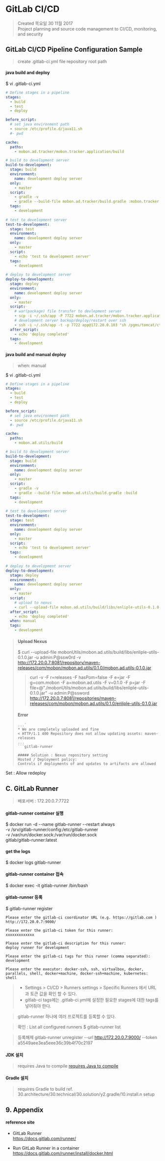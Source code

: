 # GitLab CI/CD

>Created 목요일 30 11월 2017  
Project planning and source code management to CI/CD, monitoring, and security

## GitLab CI/CD Pipeline Configuration Sample
>create .gitlab-ci.yml file repository root path

#### java build and deploy
$ vi .gitlab-ci.yml
```yaml
# Define stages in a pipeline
stages:
  - build
  - test
  - deploy

before_script:
  # set java environment path
  - source /etc/profile.d/java11.sh
  #- pwd

cache:
  paths:
    - mobon.ad.tracker/mobon.tracker.application/build

# build to development server
build-to-development:
  stage: build
  environment:
    name: development deploy server
  only:
    - master
  script:
    - gradle -v
    - gradle --build-file mobon.ad.tracker/build.gradle :mobon.tracker.application:build
  tags:
    - development
    
# test to development server
test-to-development:
  stage: test
  environment:
    name: development deploy server
  only:
    - master
  script:
    - echo 'test to development server'
  tags:
    - development
    
# deploy to development server
deploy-to-development:
  stage: deploy
  environment:
    name: development deploy server
  only:
    - master
  script:
    # war(package) file transfer to devlepment server
    - scp -i ~/.ssh/app -P 7722 mobon.ad.tracker/mobon.tracker.application/build/libs/*.war app@172.20.0.103:/pgms/tomcat/wars/mobon.tracker
    # development server backup/deploy/restart over ssh
    - ssh -i ~/.ssh/app -t -p 7722 app@172.20.0.103 "sh /pgms/tomcat/ctrl.sh mobon.tracker backup && sh /pgms/tomcat/ctrl.sh mobon.tracker deploy && sh /pgms/tomcat/ctrl.sh mobon.tracker restart"
  after_script:
    - echo 'deploy completed'
  tags:
    - development

```

#### java build and manual deploy
> when: manual

$ vi .gitlab-ci.yml
```yaml
# Define stages in a pipeline
stages:
  - build
  - test
  - deploy

before_script:
  # set java environment path
  - source /etc/profile.d/java11.sh
  #- pwd

cache:
  paths:
    - mobon.ad.utils/build

# build to development server
build-to-development:
  stage: build
  environment:
    name: development deploy server
  only:
    - master
  script:
    - gradle -v
    - gradle --build-file mobon.ad.utils/build.gradle :build
  tags:
    - development
    
# test to development server
test-to-development:
  stage: test
  environment:
    name: development deploy server
  only:
    - master
  script:
    - echo 'test to development server'
  tags:
    - development
    
# deploy to development server
deploy-to-development:
  stage: deploy
  environment:
    name: development deploy server
  only:
    - master
  script:
    # upload to nexus
    - curl --upload-file mobon.ad.utils/build/libs/enliple-utils-0.1.0.jar -u admin:P@ssw0rd -v http://172.20.0.7:8081/repository/maven-releases/com/mobon/mobon.ad.utils/0.1.0/mobon.ad.utils-0.1.0.jar
  after_script:
    - echo 'deploy completed'
  when: manual
  tags:
    - development

```

>
>#### Upload Nexus
>$ curl --upload-file mobonUtils/mobon.ad.utils/build/libs/enliple-utils-0.1.0.jar -u admin:P@ssw0rd -v http://172.20.0.7:8081/repository/maven-releases/com/mobon/mobon.ad.utils/0.1.0/mobon.ad.utils-0.1.0.jar
>>curl -v -F r=releases -F hasPom=false -F e=jar -F g=com.mobon -F a=mobon.ad.utils -F v=0.1.0 -F p=jar -F file=@"./mobonUtils/mobon.ad.utils/build/libs/enliple-utils-0.1.0.jar" -u admin:P@ssword http://172.20.0.7:8081/repositories/maven-releases/com/mobon/mobon.ad.utils/0.1.0/enliple-utils-0.1.0.jar
>#### Error
>```
>...`
> * We are completely uploaded and fine
>< HTTP/1.1 400 Repository does not allow updating assets: maven-releases
>...
>```gitlab-runner
>
>##### Solution : Nexus repository setting
>Hosted / Deployment policy:
>Controls if deployments of and updates to artifacts are allowed
  Set : Allow redeploy

## C. GitLab Runner

> 배포서버 : 172.20.0.7:7722

#### gitlab-runner  container 실행
$ docker run -d --name gitlab-runner --restart always \
-v /srv/gitlab-runner/config:/etc/gitlab-runner \
-v /var/run/docker.sock:/var/run/docker.sock \
gitlab/gitlab-runner:latest

#### get the logs
$ docker logs gitlab-runner

#### gitlab-runner container 접속
$ docker exec -it gitlab-runner /bin/bash

#### gitlab-runner 등록
$ gitlab-runner register
```
Please enter the gitlab-ci coordinator URL (e.g. https://gitlab.com )
http://172.20.0.7:9000/

Please enter the gitlab-ci token for this runner:
xxxxxxxxxxxxx

Please enter the gitlab-ci description for this runner:
deploy runner for development

Please enter the gitlab-ci tags for this runner (comma separated):
development

Please enter the executor: docker-ssh, ssh, virtualbox, docker, parallels, shell, docker+machine, docker-ssh+machine, kubernetes:
shell
```
>+ Settings > CI/CD > Runners settings > Specific Runners 에서 URL과 토큰 값을 확인 할 수 있다.
>+ gitlab-ci tags에는 .gitlab-ci.yml에 설정한 필요한 stages에 대한 tags를 넣어줘야 한다.

>gitlab-runner 하나에 여러 프로젝트를 등록할 수 있다.

>확인 : List all configured runners
>$ gitlab-runner list

>등록해제
>gitlab-runner unregister --url http://172.20.0.7:9000/ --token a5549aee3ea5eee36c39b4f70c2197

#### JDK 설치
>requires Java to compile
>[requires Java to compile](../../AA/JDK/install.n.setup.md)

#### Gradle 설치
>requires Gradle to build
>ref. 30.architecture/30.technical/30.solution/y2.gradle/10.install.n setup

## 9. Appendix

#### reference site

* GitLab Runner  
https://docs.gitlab.com/runner/

* Run GitLab Runner in a container  
https://docs.gitlab.com/runner/install/docker.html

